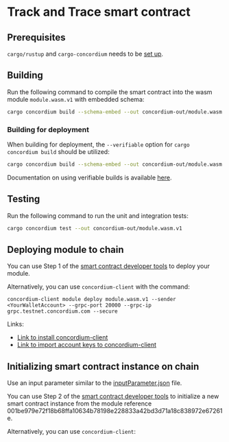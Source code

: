 # Track and Trace smart contract

## Prerequisites

`cargo/rustup` and `cargo-concordium` needs to be [set up](https://developer.concordium.software/en/mainnet/smart-contracts/guides/quick-start.html).

## Building

Run the following command to compile the smart contract into the wasm module `module.wasm.v1` with embedded schema:

```bash
cargo concordium build --schema-embed --out concordium-out/module.wasm.v1
```

### Building for deployment

When building for deployment, the `--verifiable` option for `cargo concordium build` should be utilized:

```bash
cargo concordium build --schema-embed --out concordium-out/module.wasm.v1 --verifiable docker.io/concordium/verifiable-sc:1.70.0
```

Documentation on using verifiable builds is available [here](https://docs.rs/crate/cargo-concordium/latest).

## Testing

Run the following command to run the unit and integration tests:

```bash
cargo concordium test --out concordium-out/module.wasm.v1
```

## Deploying module to chain

You can use Step 1 of the [smart contract developer tools](https://sctools.mainnet.concordium.software/) to deploy your module.

Alternatively, you can use `concordium-client` with the command:

```
concordium-client module deploy module.wasm.v1 --sender <YourWalletAccount> --grpc-port 20000 --grpc-ip grpc.testnet.concordium.com --secure
```

Links: 
- [Link to install concordium-client](https://developer.concordium.software/en/mainnet/net/references/concordium-client.html?highlight=concordium%20client)
- [Link to import account keys to concordium-client](https://developer.concordium.software/en/mainnet/smart-contracts/tutorials/setup-env.html#import-the-key)


## Initializing smart contract instance on chain

Use an input parameter similar to the [inputParameter.json](../test-scripts/inputParameter.json) file.

You can use Step 2 of the [smart contract developer tools](https://sctools.mainnet.concordium.software/) to initialize a new smart contract instance from the module reference 001be979e72f18b68ffa10634b78198e228833a42bd3d71a18c838972e67261e.

Alternatively, you can use `concordium-client`:


